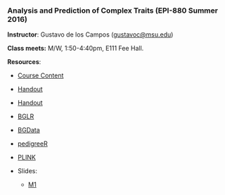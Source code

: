 ### Analysis and Prediction of Complex Traits (EPI-880  Summer 2016)


**Instructor**: Gustavo de los Campos (gustavoc@msu.edu)

**Class meets:** M/W, 1:50-4:40pm, E111 Fee Hall.

**Resources**:


  - [Course Content]( https://www.dropbox.com/s/fun60q4eevswgos/CourseContent.docx?dl=0 )
  
  - [Handout](https://www.dropbox.com/s/m1pyznfjnfyf5if/handout.docx?dl=0)
  
  - [Handout](https://www.dropbox.com/s/m1pyznfjnfyf5if/handout.docx?dl=0)
  
  - [BGLR](https://github.com/gdlc/bglr-r)
  
  - [BGData](https://github.com/quantgen/bgdata)

  - [pedigreeR](https://github.com/Rpedigree/pedigreeR)
  
  - [PLINK](http://pngu.mgh.harvard.edu/~purcell/plink/)

  - Slides:
    -  [M1](https://www.dropbox.com/s/pe9nvw1d6cnf22t/M1.pptx?dl=0)
    
